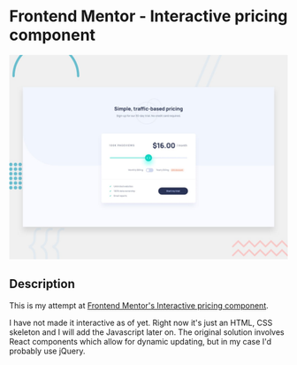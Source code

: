 # Frontend Mentor - Interactive pricing component

![Design preview for the Interactive pricing component coding challenge](./design/desktop-preview.jpg)

## Description
This is my attempt at [Frontend Mentor's Interactive pricing component](https://www.frontendmentor.io/challenges/interactive-pricing-component-t0m8PIyY8).

I have not made it interactive as of yet. Right now it's just an HTML, CSS skeleton and I will add the Javascript later on. 
The original solution involves React components which allow for dynamic updating, but in my case I'd probably use jQuery.

